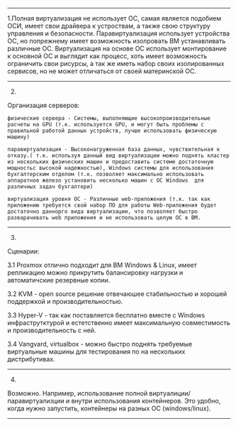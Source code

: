 ___
1.Полная виртуализация не использует ОС, самая является подобием ОСИ, имеет свои драйвера к устроствам, а также свою структуру управления и безопасности.
 Паравиртуализация использует устройства ОС, но попрежнему имеет возможность изолровать ВМ устанавливать различные ОС.
 Виртуализация на основе ОС использует монтирование к основной ОС и выглядит как процесс, хоть имеет возможность ограничить свои рисурсы, а так же иметь набор своих изолированных сервисов, но не может отличаться от своей материнской ОС.

---
2.
Организация серверов:


``физические сервера - Системы, выполняющие высокопроизводительные расчеты на GPU (т.к. используется GPU, и могут быть проблемы с правильной работой данных устройств, лучше использовать физическую машину)``

``паравиртуализация - Высоконагруженная база данных, чувствительная к отказу.( т.к. используя данный вид виртуализации можно поднять кластер из нескольких физических машин и предоставить системе достаточную мощностьс высокой надежностью), Windows системы для использования бухгалтерским отделом (т.к. позволяет максимально использовать аппаратное железо установить несколько машин с ОС Windows  для различных задач бухгалтери)``

``виртуализация уровня ОС - Различные web-приложения (т.к. так как приложению требуется свой набор ПО для работы Web-приложения будет достаточно даннорго вида виртуализации, что позволяет быстро разварачивать web приложения и не использовать целую ОС в ВМ.``

---
3.
Сценарии:

3.1 Proxmox отлично подходит для ВМ Windows & Linux, имеет репликацию можно прикрутить балансировку нагрузки и автоматичские резервные копии.

3.2 KVM - open source решение отвечаюшее стабильностью и хорошей поддержкой и производительностью.

3.3 Hyper-V - так как поставляется бесплатно вместе с Windows инфраструтктурой и естетственно имеет максимальную совместимость и производительность с ней.

3.4 Vangvard, virtualbox - можно быстро поднять требуемые виртуальные машины для тестирования по на нескольких дистрибутивах.

---
4.
  Возможно. Например, использование полной виртуалиции/паравиртуализции  и внутри использования контейнеров. Это удобно, 
   когда нужно запустить, контейнеры на разных ОС (windows/linux).
   
---
